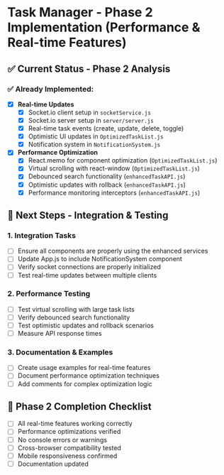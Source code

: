 # Task Manager - Phase 2 Implementation (Performance & Real-time Features)

## ✅ Current Status - Phase 2 Analysis

### ✅ Already Implemented:
- [x] **Real-time Updates**
  - [x] Socket.io client setup in `socketService.js`
  - [x] Socket.io server setup in `server/server.js`
  - [x] Real-time task events (create, update, delete, toggle)
  - [x] Optimistic UI updates in `OptimizedTaskList.js`
  - [x] Notification system in `NotificationSystem.js`

- [x] **Performance Optimization**
  - [x] React.memo for component optimization (`OptimizedTaskList.js`)
  - [x] Virtual scrolling with react-window (`OptimizedTaskList.js`)
  - [x] Debounced search functionality (`enhancedTaskAPI.js`)
  - [x] Optimistic updates with rollback (`enhancedTaskAPI.js`)
  - [x] Performance monitoring interceptors (`enhancedTaskAPI.js`)

## 🔄 Next Steps - Integration & Testing

### 1. Integration Tasks
- [ ] Ensure all components are properly using the enhanced services
- [ ] Update App.js to include NotificationSystem component
- [ ] Verify socket connections are properly initialized
- [ ] Test real-time updates between multiple clients

### 2. Performance Testing
- [ ] Test virtual scrolling with large task lists
- [ ] Verify debounced search functionality
- [ ] Test optimistic updates and rollback scenarios
- [ ] Measure API response times

### 3. Documentation & Examples
- [ ] Create usage examples for real-time features
- [ ] Document performance optimization techniques
- [ ] Add comments for complex optimization logic

## 🎯 Phase 2 Completion Checklist

- [ ] All real-time features working correctly
- [ ] Performance optimizations verified
- [ ] No console errors or warnings
- [ ] Cross-browser compatibility tested
- [ ] Mobile responsiveness confirmed
- [ ] Documentation updated
